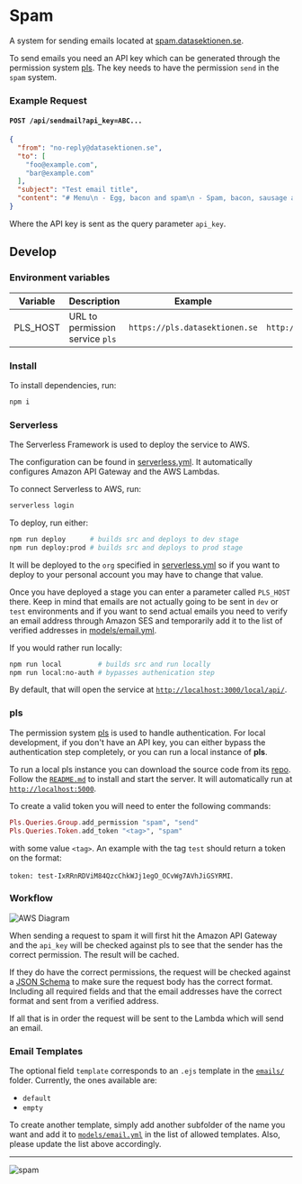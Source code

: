 # Spam

A system for sending emails located at [spam.datasektionen.se](https://spam.datasektionen.se).

To send emails you need an API key which can be generated
through the permission system [pls](https://pls.datasektionen.se).
The key needs to have the permission `send` in the `spam` system.

### Example Request
#### `POST /api/sendmail?api_key=ABC...`
```json
{
  "from": "no-reply@datasektionen.se",
  "to": [
    "foo@example.com",
    "bar@example.com"
  ],
  "subject": "Test email title",
  "content": "# Menu\n - Egg, bacon and spam\n - Spam, bacon, sausage and spam"
}
```

Where the API key is sent as the query parameter `api_key`.

## Develop
### Environment variables
| Variable | Description                     | Example                        | Default                 |
|----------|---------------------------------|--------------------------------|-------------------------|
| PLS_HOST | URL to permission service `pls` | `https://pls.datasektionen.se` | `http://localhost:5000` |


### Install
To install dependencies, run:
```bash
npm i
```

### Serverless
The Serverless Framework is used to deploy the service to AWS.

The configuration can be found in [serverless.yml](serverless.yml).
It automatically configures Amazon API Gateway and the AWS Lambdas.

To connect Serverless to AWS, run:
```bash
serverless login
```

To deploy, run either:
```bash
npm run deploy      # builds src and deploys to dev stage
npm run deploy:prod # builds src and deploys to prod stage
```

It will be deployed to the `org` specified in [serverless.yml](serverless.yml)
so if you want to deploy to your personal account you may have to change
that value.

Once you have deployed a stage you can enter a parameter called `PLS_HOST` there.
Keep in mind that emails are not actually going to be sent in `dev` or `test`
environments and if you want to send actual emails you need to verify an email
address through Amazon SES and temporarily add it to the list of verified addresses
in [models/email.yml](models/email.yml). 

If you would rather run locally:
```bash
npm run local         # builds src and run locally
npm run local:no-auth # bypasses authenication step
```

By default, that will open the service at [`http://localhost:3000/local/api/`](http://localhost:3000/local/api/).

### pls
The permission system [pls](https://pls.datasektionen.se) is used to handle authentication.
For local development, if you don't have an API key, you can either bypass the authentication step completely, or
you can run a local instance of **pls**.

To run a local pls instance you can download the source code from its [repo](https://github.com/datasektionen/pls).
Follow the [`README.md`](https://github.com/datasektionen/pls#readme) to install and start the server. It will automatically run at [`http://localhost:5000`](http://localhost:5000).

To create a valid token you will need to enter the following commands:

```elixir
Pls.Queries.Group.add_permission "spam", "send"
Pls.Queries.Token.add_token "<tag>", "spam"
```

with some value `<tag>`. An example with the tag `test` should return a token on the format:

`token: test-IxRRnRDViM84QzcChkWJj1egO_OCvWg7AVhJiGSYRMI`.
  
### Workflow
![AWS Diagram](https://i.imgur.com/fv5n13r.png)

When sending a request to spam it will first hit the Amazon API Gateway and 
the `api_key` will be checked against pls to see that the sender has the 
correct permission. The result will be cached. 

If they do have the correct permissions, the request will be checked against 
a [JSON Schema](https://json-schema.org/) to make sure the request body has 
the correct format. Including all required fields and that the email addresses 
have the correct format and sent from a verified address.

If all that is in order the request will be sent to the Lambda which will send an email.

### Email Templates
The optional field `template` corresponds to an `.ejs` template in
the [`emails/`](/emails) folder. Currently, the ones available 
are:
 - `default`
 - `empty` 

To create another template, simply add another subfolder of the name 
you want and add it to [`models/email.yml`](/models/email.yml) in 
the list of allowed templates. 
Also, please update the list above accordingly.

---
![spam](http://media.boingboing.net/wp-content/uploads/2016/01/Spam-Can.jpg)
